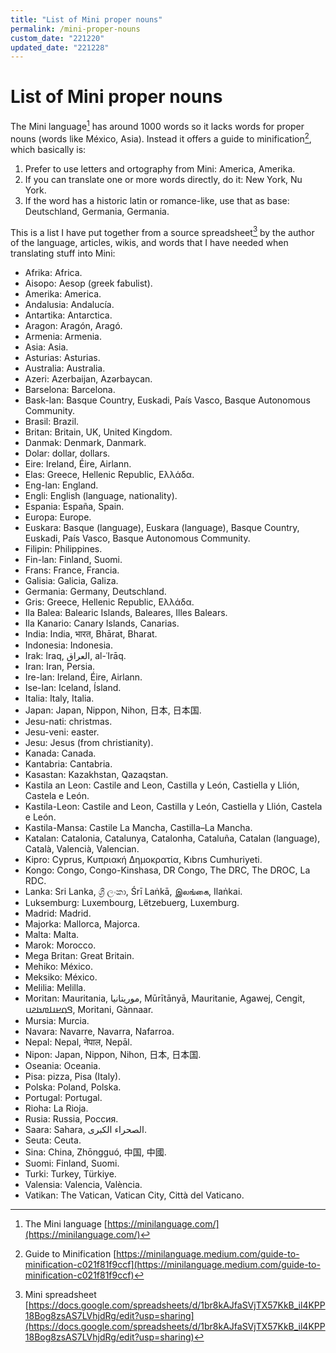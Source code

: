```yaml
---
title: "List of Mini proper nouns"
permalink: /mini-proper-nouns
custom_date: "221220"
updated_date: "221228"
---
```


# List of Mini proper nouns

The Mini language[^1] has around 1000 words so it lacks words for proper nouns (words like México, Asia). Instead it offers a guide to minification[^2], which basically is:

1. Prefer to use letters and ortography from Mini: America, Amerika.
2. If you can translate one or more words directly, do it: New York, Nu York.
3. If the word has a historic latin or romance-like, use that as base: Deutschland, Germania, Germania.

This is a list I have put together from a source spreadsheet[^3] by the author of the language, articles, wikis, and words that I have needed when translating stuff into Mini:

- Afrika: Africa.
- Aisopo: Aesop (greek fabulist).
- Amerika: America.
- Andalusia: Andalucía.
- Antartika: Antarctica.
- Aragon: Aragón, Aragó.
- Armenia: Armenia.
- Asia: Asia.
- Asturias: Asturias.
- Australia: Australia.
- Azeri: Azerbaijan, Azərbaycan.
- Barselona: Barcelona.
- Bask-lan: Basque Country, Euskadi, País Vasco, Basque Autonomous Community.
- Brasil: Brazil.
- Britan: Britain, UK, United Kingdom.
- Danmak: Denmark, Danmark.
- Dolar: dollar, dollars.
- Eire: Ireland, Éire, Airlann.
- Elas: Greece, Hellenic Republic, Ελλάδα.
- Eng-lan: England.
- Engli: English (language, nationality).
- Espania: España, Spain.
- Europa: Europe.
- Euskara: Basque (language), Euskara (language), Basque Country, Euskadi, País Vasco, Basque Autonomous Community.
- Filipin: Philippines.
- Fin-lan: Finland, Suomi.
- Frans: France, Francia.
- Galisia: Galicia, Galiza.
- Germania: Germany, Deutschland.
- Gris: Greece, Hellenic Republic, Ελλάδα.
- Ila Balea: Balearic Islands, Baleares, Illes Balears.
- Ila Kanario: Canary Islands, Canarias.
- India: India, भारत, Bhārat, Bharat.
- Indonesia: Indonesia.
- Irak: Iraq, العراق, al-ʿIrāq.
- Iran: Iran, Persia.
- Ire-lan: Ireland, Éire, Airlann.
- Ise-lan: Iceland, Ísland.
- Italia: Italy, Italia.
- Japan: Japan, Nippon, Nihon, 日本, 日本国.
- Jesu-nati: christmas.
- Jesu-veni: easter.
- Jesu: Jesus (from christianity).
- Kanada: Canada.
- Kantabria: Cantabria.
- Kasastan: Kazakhstan, Qazaqstan.
- Kastila an Leon: Castile and Leon, Castilla y León, Castiella y Llión, Castela e León.
- Kastila-Leon: Castile and Leon, Castilla y León, Castiella y Llión, Castela e León.
- Kastila-Mansa: Castile La Mancha, Castilla–La Mancha.
- Katalan: Catalonia, Catalunya, Catalonha, Cataluña, Catalan (language), Català, Valencià, Valencian.
- Kipro: Cyprus, Κυπριακή Δημοκρατία, Kıbrıs Cumhuriyeti.
- Kongo: Congo, Congo-Kinshasa, DR Congo, The DRC, The DROC, La RDC.
- Lanka: Sri Lanka, ශ්‍රී ලංකා, Śrī Laṅkā, இலங்கை, Ilaṅkai.
- Luksemburg: Luxembourg, Lëtzebuerg, Luxemburg.
- Madrid: Madrid.
- Majorka: Mallorca, Majorca.
- Malta: Malta.
- Marok: Morocco.
- Mega Britan: Great Britain.
- Mehiko: México.
- Meksiko: México.
- Melilia: Melilla.
- Moritan: Mauritania, موريتانيا, Mūrītānyā, Mauritanie, Agawej, Cengit, 𞤃𞤮𞤪𞤭𞤼𞤢𞤲𞤭, Moritani, Gànnaar.
- Mursia: Murcia.
- Navara: Navarre, Navarra, Nafarroa.
- Nepal: Nepal, नेपाल, Nepāl.
- Nipon: Japan, Nippon, Nihon, 日本, 日本国.
- Oseania: Oceania.
- Pisa: pizza, Pisa (Italy).
- Polska: Poland, Polska.
- Portugal: Portugal.
- Rioha: La Rioja.
- Rusia: Russia, Россия.
- Saara: Sahara, الصحراء الكبرى.
- Seuta: Ceuta.
- Sina: China, Zhōngguó, 中国, 中國.
- Suomi: Finland, Suomi.
- Turki: Turkey, Türkiye.
- Valensia: Valencia, València.
- Vatikan: The Vatican, Vatican City, Città del Vaticano.

[^1]: The Mini language [https://minilanguage.com/](https://minilanguage.com/)
[^2]: Guide to Minification [https://minilanguage.medium.com/guide-to-minification-c021f81f9ccf](https://minilanguage.medium.com/guide-to-minification-c021f81f9ccf)
[^3]: Mini spreadsheet [https://docs.google.com/spreadsheets/d/1br8kAJfaSVjTX57KkB_il4KPP18Bog8zsAS7LVhjdRg/edit?usp=sharing](https://docs.google.com/spreadsheets/d/1br8kAJfaSVjTX57KkB_il4KPP18Bog8zsAS7LVhjdRg/edit?usp=sharing)
